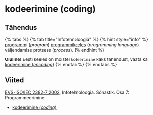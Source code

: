 # kodeerimine \(coding\)

## Tähendus

{% tabs %}
{% tab title="Infotehnoloogia" %}
{% hint style="info" %}
[programm](programm-program.md)i \(_program_\) [programmikeeles](programmeerimiskeel-programming-language.md) \(_programming language_\) väljendamise protsess \(_process_\).
{% endhint %}

**Oluline!** Eesti keeles on mõistel `kodeerimine` kaks tähendust, vaata ka  [kodeerimine \(_encoding_\)](kodeerimine-encoding.md)
{% endtab %}
{% endtabs %}

## Viited

[EVS-ISO/IEC 2382-7:2002](https://www.evs.ee/et/evs-iso-iec-2382-7-2002), Infotehnoloogia. Sõnastik. Osa 7: Programmeerimine:

* [kodeerimine \(_coding_\)](http://www.eki.ee/dict/its/index.cgi?Q=D0C51BD6-6C03-1014-88DC-FC5F0DBED45A&F=GUID&C01=1&C02=0&C10=1)

